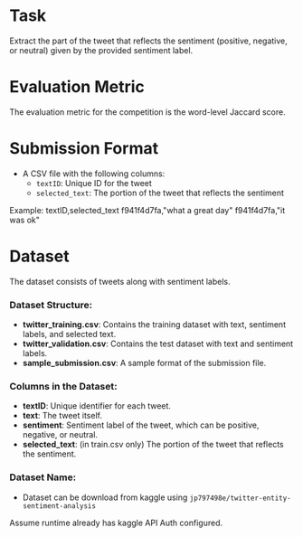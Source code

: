 # Task
Extract the part of the tweet that reflects the sentiment (positive, negative, or neutral) given by the provided sentiment label.

# Evaluation Metric
The evaluation metric for the competition is the word-level Jaccard score.

# Submission Format
- A CSV file with the following columns:
  - `textID`: Unique ID for the tweet
  - `selected_text`: The portion of the tweet that reflects the sentiment

Example:
textID,selected_text
f941f4d7fa,"what a great day"
f941f4d7fa,"it was ok"


# Dataset
The dataset consists of tweets along with sentiment labels.

### Dataset Structure:
- **twitter_training.csv**: Contains the training dataset with text, sentiment labels, and selected text.
- **twitter_validation.csv**: Contains the test dataset with text and sentiment labels.
- **sample_submission.csv**: A sample format of the submission file.

### Columns in the Dataset:
- **textID**: Unique identifier for each tweet.
- **text**: The tweet itself.
- **sentiment**: Sentiment label of the tweet, which can be positive, negative, or neutral.
- **selected_text**: (in train.csv only) The portion of the tweet that reflects the sentiment.

### Dataset Name:
- Dataset can be download from kaggle using `jp797498e/twitter-entity-sentiment-analysis`

Assume runtime already has kaggle API Auth configured.
